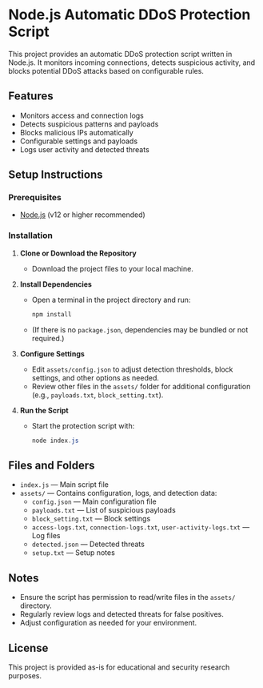 # Node.js Automatic DDoS Protection Script

This project provides an automatic DDoS protection script written in Node.js. It monitors incoming connections, detects suspicious activity, and blocks potential DDoS attacks based on configurable rules.

## Features
- Monitors access and connection logs
- Detects suspicious patterns and payloads
- Blocks malicious IPs automatically
- Configurable settings and payloads
- Logs user activity and detected threats

## Setup Instructions

### Prerequisites
- [Node.js](https://nodejs.org/) (v12 or higher recommended)

### Installation
1. **Clone or Download the Repository**
   - Download the project files to your local machine.

2. **Install Dependencies**
   - Open a terminal in the project directory and run:
     ```powershell
     npm install
     ```
   - (If there is no `package.json`, dependencies may be bundled or not required.)

3. **Configure Settings**
   - Edit `assets/config.json` to adjust detection thresholds, block settings, and other options as needed.
   - Review other files in the `assets/` folder for additional configuration (e.g., `payloads.txt`, `block_setting.txt`).

4. **Run the Script**
   - Start the protection script with:
     ```powershell
     node index.js
     ```

## Files and Folders
- `index.js` — Main script file
- `assets/` — Contains configuration, logs, and detection data:
  - `config.json` — Main configuration file
  - `payloads.txt` — List of suspicious payloads
  - `block_setting.txt` — Block settings
  - `access-logs.txt`, `connection-logs.txt`, `user-activity-logs.txt` — Log files
  - `detected.json` — Detected threats
  - `setup.txt` — Setup notes

## Notes
- Ensure the script has permission to read/write files in the `assets/` directory.
- Regularly review logs and detected threats for false positives.
- Adjust configuration as needed for your environment.

## License
This project is provided as-is for educational and security research purposes.
